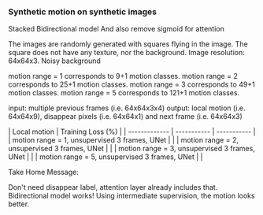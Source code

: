 ### Synthetic motion on synthetic images
Stacked Bidirectional model
And also remove sigmoid for attention

The images are randomly generated with squares flying in the image.
The square does not have any texture, nor the background.
Image resolution: 64x64x3.
Noisy background

motion range = 1 corresponds to 9+1 motion classes.
motion range = 2 corresponds to 25+1 motion classes.
motion range = 3 corresponds to 49+1 motion classes.
motion range = 5 corresponds to 121+1 motion classes.

input: multiple previous frames (i.e. 64x64x3x4)
output: local motion (i.e. 64x64x9), disappear pixels (i.e. 64x64x1) and next frame (i.e. 64x64x3)

| Local motion | Training Loss (%) |
| ------------- | ----------- | ----------- |
| motion range = 1, unsupervised 3 frames, UNet | |
| motion range = 2, unsupervised 3 frames, UNet | |
| motion range = 3, unsupervised 3 frames, UNet | |
| motion range = 5, unsupervised 3 frames, UNet | |

Take Home Message:

Don't need disappear label, attention layer already includes that.
Bidirectional model works!
Using intermediate supervision, the motion looks better.
